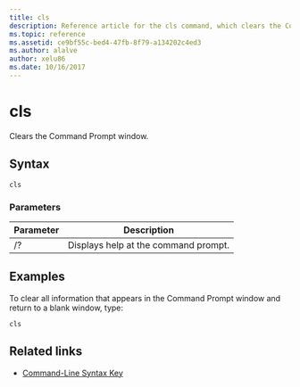 ```yaml
---
title: cls
description: Reference article for the cls command, which clears the Command Prompt window.
ms.topic: reference
ms.assetid: ce9bf55c-bed4-47fb-8f79-a134202c4ed3
ms.author: alalve
author: xelu86
ms.date: 10/16/2017
---
```


# cls

Clears the Command Prompt window.

## Syntax

```
cls
```

### Parameters

| Parameter | Description |
| --------- | ----------- |
| /? | Displays help at the command prompt. |

## Examples

To clear all information that appears in the Command Prompt window and return to a blank window, type:

```
cls
```

## Related links

- [Command-Line Syntax Key](command-line-syntax-key.md)
